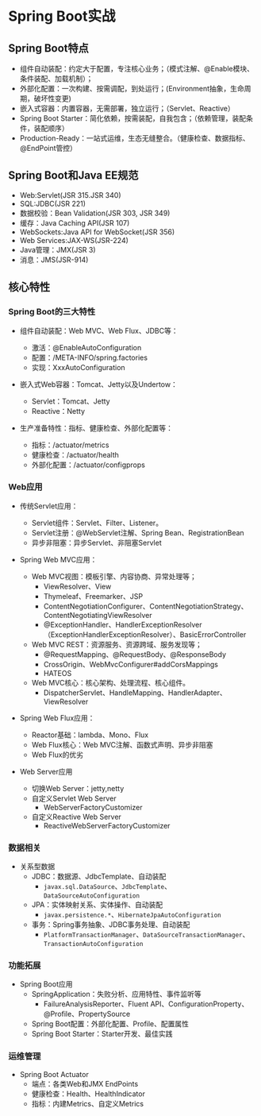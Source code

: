 # Spring Boot实战

## Spring Boot特点

- 组件自动装配：约定大于配置，专注核心业务；（模式注解、@Enable模块、条件装配、加载机制）；
- 外部化配置：一次构建、按需调配，到处运行；(Environment抽象，生命周期，破坏性变更)
- 嵌入式容器：内置容器，无需部署，独立运行；（Servlet、Reactive）
- Spring Boot Starter：简化依赖，按需装配，自我包含；（依赖管理，装配条件，装配顺序）
- Production-Ready：一站式运维，生态无缝整合。（健康检查、数据指标、@EndPoint管控）

## Spring Boot和Java EE规范

- Web:Servlet(JSR 315.JSR 340)
- SQL:JDBC(JSR 221)
- 数据校验：Bean Validation(JSR 303, JSR 349)
- 缓存：Java Caching API(JSR 107)
- WebSockets:Java API for WebSocket(JSR 356)
- Web Services:JAX-WS(JSR-224)
- Java管理：JMX(JSR 3)
- 消息：JMS(JSR-914)

## 核心特性

### Spring Boot的三大特性

- 组件自动装配：Web MVC、Web Flux、JDBC等：
    - 激活：@EnableAutoConfiguration
    - 配置：/META-INFO/spring.factories
    - 实现：XxxAutoConfiguration

- 嵌入式Web容器：Tomcat、Jetty以及Undertow：
    - Servlet：Tomcat、Jetty
    - Reactive：Netty

- 生产准备特性：指标、健康检查、外部化配置等：
    - 指标：/actuator/metrics
    - 健康检查：/actuator/health
    - 外部化配置：/actuator/configprops

### Web应用

- 传统Servlet应用：
    - Servlet组件：Servlet、Filter、Listener。
    - Servlet注册：@WebServlet注解、Spring Bean、RegistrationBean
    - 异步非阻塞：异步Servlet、非阻塞Servlet

- Spring Web MVC应用：
    - Web MVC视图：模板引擎、内容协商、异常处理等；
        - ViewResolver、View
        - Thymeleaf、Freemarker、JSP
        - ContentNegotiationConfigurer、ContentNegotiationStrategy、ContentNegotiatingViewResolver
        - @ExceptionHandler、HandlerExceptionResolver（ExceptionHandlerExceptionResolver）、BasicErrorController
    - Web MVC REST：资源服务、资源跨域、服务发现等；
        - @RequestMapping、@RequestBody、@ResponseBody
        - CrossOrigin、WebMvcConfigurer#addCorsMappings
        - HATEOS
    - Web MVC核心：核心架构、处理流程、核心组件。
        - DispatcherServlet、HandleMapping、HandlerAdapter、ViewResolver

- Spring Web Flux应用：
    - Reactor基础：lambda、Mono、Flux
    - Web Flux核心：Web MVC注解、函数式声明、异步非阻塞
    - Web Flux的优劣
    
- Web Server应用
    - 切换Web Server：jetty,netty
    - 自定义Servlet Web Server
        - WebServerFactoryCustomizer
    - 自定义Reactive Web Server
        - ReactiveWebServerFactoryCustomizer

### 数据相关

- 关系型数据
    - JDBC：数据源、JdbcTemplate、自动装配
        - `javax.sql.DataSource`、`JdbcTemplate`、`DataSourceAutoConfiguration`
    - JPA：实体映射关系、实体操作、自动装配
        - `javax.persistence.*`、`HibernateJpaAutoConfiguration`
    - 事务：Spring事务抽象、JDBC事务处理、自动装配
        - `PlatformTransactionManager`、`DataSourceTransactionManager`、`TransactionAutoConfiguration`

### 功能拓展

- Spring Boot应用
    - SpringApplication：失败分析、应用特性、事件监听等
        - FailureAnalysisReporter、Fluent API、ConfigurationProperty、@Profile、PropertySource
    - Spring Boot配置：外部化配置、Profile、配置属性
    - Spring Boot Starter：Starter开发、最佳实践

### 运维管理

- Spring Boot Actuator
    - 端点：各类Web和JMX EndPoints
    - 健康检查：Health、HealthIndicator
    - 指标：内建Metrics、自定义Metrics
    